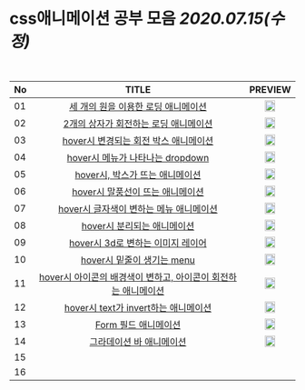 # css애니메이션 공부 모음   *2020.07.15(수정)*

<br/>

|No| TITLE | PREVIEW |
|:-| :-: | :-: |
|01| <a href="https://github.com/KumJungMin/CSS_ANIMATION_LOADING_1">세 개의 원을 이용한 로딩 애니메이션</a> | <img width="50%" src="https://camo.githubusercontent.com/27e284ab052e3f4222f767c8c1171f674d278d22/68747470733a2f2f6a2e676966732e636f6d2f4b314e5756722e676966" /> |
|02| <a href="https://github.com/KumJungMin/CSS_ANIMATION_LOADING_2">2개의 상자가 회전하는 로딩 애니메이션</a> | <img width="50%" src="https://camo.githubusercontent.com/d14db1bf29d5a2e230d87ce0c351237587382b97/68747470733a2f2f6a2e676966732e636f6d2f414e7a4a4c312e676966" /> |
|03| <a href="https://github.com/KumJungMin/CSS_ANIMATION_ROTATE_CIRCLE">hover시 변경되는 회전 박스 애니메이션</a> | <img width="50%" src="https://camo.githubusercontent.com/40bf0b2800eb8e9927eb21ff67f0e8500040b2b4/68747470733a2f2f6a2e676966732e636f6d2f72387251726b2e676966" /> |
|04| <a href="https://github.com/KumJungMin/CSS_ANIMATION_DROWDOWN">hover시 메뉴가 나타나는 dropdown</a> | <img width="50%" src="https://camo.githubusercontent.com/9e2dc4c092b73ac3970b3b4f52f7017c9747f28a/68747470733a2f2f6a2e676966732e636f6d2f3278506e426a2e676966" /> |
|05| <a href="https://github.com/KumJungMin/CSS_ANIMATION_HOVER_DIV">hover시, 박스가 뜨는 애니메이션</a> | <img width="50%" src="https://camo.githubusercontent.com/adba87dadc1ee1d83b593774212fe767acf01e7f/68747470733a2f2f6a2e676966732e636f6d2f50376b3279322e676966" /> |
|06| <a href="https://github.com/KumJungMin/CSS_ANIMATION_HOVER_ICON">hover시 말풍선이 뜨는 애니메이션</a> | <img width="50%" src="https://camo.githubusercontent.com/6e11811e51544192354f490996f3d9dc160bdba5/68747470733a2f2f6a2e676966732e636f6d2f6d4f6d4c31472e676966" /> |
|07| <a href="https://github.com/KumJungMin/CSS_ANIMATION_NABIGATION">hover시 글자색이 변하는 메뉴 애니메이션</a> | <img width="50%" src="https://camo.githubusercontent.com/da92fe05da694f8f6b9e42d1792c1c07738eaf01/68747470733a2f2f6a2e676966732e636f6d2f35516b71364b2e676966" /> |
|08| <a href="https://github.com/KumJungMin/CSS_ANIMATION_DIVIDE_HOVER">hover시 분리되는 애니메이션</a> | <img width="50%" src="https://camo.githubusercontent.com/41cdae0bbc503897b76ebb7590820ec6a75516e0/68747470733a2f2f6a2e676966732e636f6d2f6f566f4e45422e676966" /> |
|09| <a href="https://github.com/KumJungMin/CSS_ANIMATION_3D_LAYER">hover시 3d로 변하는 이미지 레이어</a> | <img width="50%" src="https://camo.githubusercontent.com/aa4bce49042b4a6e3d7337f668e118bc772d3bb3/68747470733a2f2f6a2e676966732e636f6d2f766c4239506e2e676966" /> |
|10| <a href="https://github.com/KumJungMin/CSS_ANIMATION_BOADER_EFFECT">hover시 밑줄이 생기는 menu</a> | <img width="50%" src="https://camo.githubusercontent.com/2499dd4dd52c8e27e188b1b7d3884f705a276f3a/68747470733a2f2f6a2e676966732e636f6d2f3658717a444f2e676966" /> |
|11| <a href="https://github.com/KumJungMin/CSS_ANIMATION_ICON_ROTATE">hover시 아이콘의 배경색이 변하고, 아이콘이 회전하는 애니메이션</a> | <img width="50%" src="https://camo.githubusercontent.com/b89664c007938cd282684ff4f0b551a1f119d44b/68747470733a2f2f6a2e676966732e636f6d2f766c42394e382e676966" /> |
|12| <a href="https://github.com/KumJungMin/CSS_ANIMATION_BEFORE_TEXT_ANIMATION">hover시 text가 invert하는 애니메이션</a> | <img width="50%" src="https://camo.githubusercontent.com/3da6883672feff68c33747cc5081c6c4238069fe/68747470733a2f2f6a2e676966732e636f6d2f7a764a78565a2e676966" /> |
|13|  <a href="https://github.com/KumJungMin/CSS_ANIMATION_FORM_FIELD">Form 필드 애니메이션</a>| <img width="50%" src="https://media.giphy.com/media/jTU3P3NOlqUKCmfApD/giphy.gif"/> |
|14|  <a href="https://github.com/KumJungMin/CSS_ANIMATION_GRADIENT_BAR/">그라데이션 바 애니메이션</a>| <img width="50%" src="https://media.giphy.com/media/jSPFuSQKwz62t8XqvI/giphy.gif"/> |
|15|  |  |
|16|  |  |


